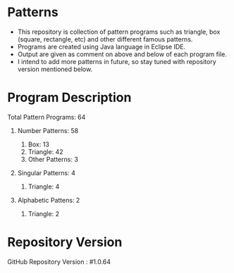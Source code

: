 # Patterns
- This repository is collection of pattern programs such as triangle, box (square, rectangle, etc) and other different famous patterns.
- Programs are created using Java language in Eclipse IDE.
- Output are given as comment on above and below of each program file.
- I intend to add more patterns in future, so stay tuned with repository version mentioned below.

# Program Description

Total Pattern Programs: 64

1. Number Patterns: 58
      1. Box: 13
      2. Triangle: 42
      3. Other Patterns: 3
      
2. Singular Patterns: 4
      1. Triangle: 4
      
3. Alphabetic Pattens: 2
      1. Triangle: 2

# Repository Version
GitHub Repository Version : #1.0.64
